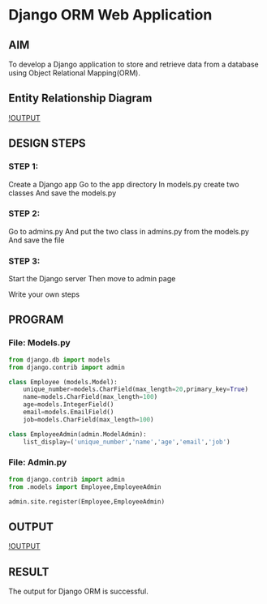 # Django ORM Web Application

## AIM
To develop a Django application to store and retrieve data from a database using Object Relational Mapping(ORM).

## Entity Relationship Diagram
[!OUTPUT](./employee%20new.png)

## DESIGN STEPS

### STEP 1:
Create a Django app
Go to the app directory
In models.py create two classes 
And save the models.py

### STEP 2:
Go to admins.py
And put the two class in admins.py from the models.py
And save the file


### STEP 3:
Start the Django server
Then move to admin page

Write your own steps

## PROGRAM

### File: Models.py
```python
from django.db import models
from django.contrib import admin

class Employee (models.Model):
    unique_number=models.CharField(max_length=20,primary_key=True)
    name=models.CharField(max_length=100)
    age=models.IntegerField()
    email=models.EmailField()
    job=models.CharField(max_length=100)

class EmployeeAdmin(admin.ModelAdmin):
    list_display=('unique_number','name','age','email','job')
```


### File: Admin.py
```python
from django.contrib import admin
from .models import Employee,EmployeeAdmin

admin.site.register(Employee,EmployeeAdmin)
```
## OUTPUT
[!OUTPUT](./orm.png)


## RESULT
The output for Django ORM is successful.
